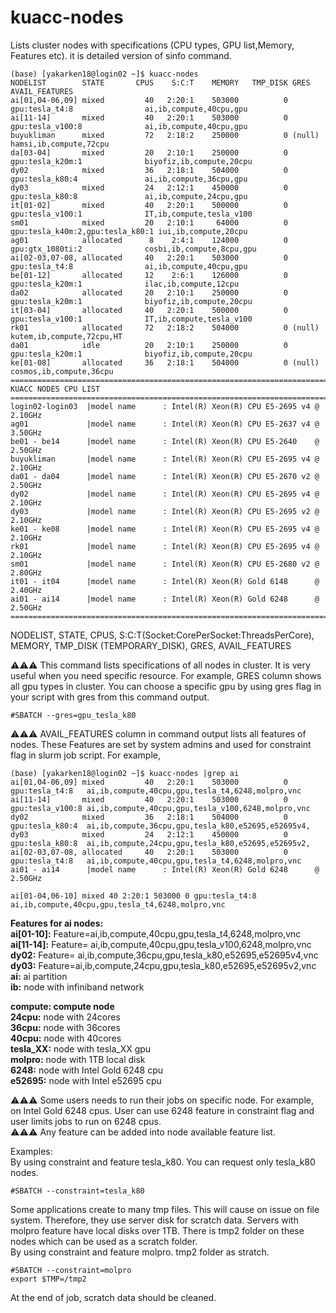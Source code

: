 # kuacc-nodes

Lists cluster nodes with specifications (CPU types, GPU list,Memory, Features etc). it is detailed version of sinfo command.

```
(base) [yakarken18@login02 ~]$ kuacc-nodes
NODELIST        STATE       CPUS    S:C:T    MEMORY   TMP_DISK GRES                          AVAIL_FEATURES                                    
ai[01,04-06,09] mixed         40   2:20:1    503000          0 gpu:tesla_t4:8                ai,ib,compute,40cpu,gpu                                 
ai[11-14]       mixed         40   2:20:1    503000          0 gpu:tesla_v100:8              ai,ib,compute,40cpu,gpu                                          
buyukliman      mixed         72   2:18:2    250000          0 (null)                        hamsi,ib,compute,72cpu                                     
da[03-04]       mixed         20   2:10:1    250000          0 gpu:tesla_k20m:1              biyofiz,ib,compute,20cpu                                          
dy02            mixed         36   2:18:1    504000          0 gpu:tesla_k80:4               ai,ib,compute,36cpu,gpu                                         
dy03            mixed         24   2:12:1    450000          0 gpu:tesla_k80:8               ai,ib,compute,24cpu,gpu                                  
it[01-02]       mixed         40   2:20:1    500000          0 gpu:tesla_v100:1              IT,ib,compute,tesla_v100                                          
sm01            mixed         20   2:10:1     64000          0 gpu:tesla_k40m:2,gpu:tesla_k80:1 iui,ib,compute,20cpu                                      
ag01            allocated      8    2:4:1    124000          0 gpu:gtx_1080ti:2              cosbi,ib,compute,8cpu,gpu                                       
ai[02-03,07-08, allocated     40   2:20:1    503000          0 gpu:tesla_t4:8                ai,ib,compute,40cpu,gpu                                  
be[01-12]       allocated     12    2:6:1    126000          0 gpu:tesla_k20m:1              ilac,ib,compute,12cpu                                                 
da02            allocated     20   2:10:1    250000          0 gpu:tesla_k20m:1              biyofiz,ib,compute,20cpu                                         
it[03-04]       allocated     40   2:20:1    500000          0 gpu:tesla_v100:1              IT,ib,compute,tesla_v100                                          
rk01            allocated     72   2:18:2    504000          0 (null)                        kutem,ib,compute,72cpu,HT                                         
da01            idle          20   2:10:1    250000          0 gpu:tesla_k20m:1              biyofiz,ib,compute,20cpu                                         
ke[01-08]       allocated     36   2:18:1    504000          0 (null)                        cosmos,ib,compute,36cpu                                                   
============================================================================================================
KUACC NODES CPU LIST
============================================================================================================
login02-login03  |model name      : Intel(R) Xeon(R) CPU E5-2695 v4 @ 2.10GHz
ag01             |model name      : Intel(R) Xeon(R) CPU E5-2637 v4 @ 3.50GHz
be01 - be14      |model name      : Intel(R) Xeon(R) CPU E5-2640    @ 2.50GHz
buyukliman       |model name      : Intel(R) Xeon(R) CPU E5-2695 v4 @ 2.10GHz
da01 - da04      |model name      : Intel(R) Xeon(R) CPU E5-2670 v2 @ 2.50GHz
dy02             |model name      : Intel(R) Xeon(R) CPU E5-2695 v4 @ 2.10GHz
dy03             |model name      : Intel(R) Xeon(R) CPU E5-2695 v2 @ 2.10GHz
ke01 - ke08      |model name      : Intel(R) Xeon(R) CPU E5-2695 v4 @ 2.10GHz
rk01             |model name      : Intel(R) Xeon(R) CPU E5-2695 v4 @ 2.10GHz
sm01             |model name      : Intel(R) Xeon(R) CPU E5-2680 v2 @ 2.80GHz
it01 - it04      |model name      : Intel(R) Xeon(R) Gold 6148      @ 2.40GHz
ai01 - ai14      |model name      : Intel(R) Xeon(R) Gold 6248      @ 2.50GHz
============================================================================================================
```

NODELIST, STATE, CPUS, S:C:T(Socket:CorePerSocket:ThreadsPerCore), MEMORY, TMP_DISK (TEMPORARY_DISK), GRES, AVAIL_FEATURES

⚠️⚠️⚠️ This command lists specifications of all nodes in cluster. It is very useful when you need specific resource. For example, GRES column shows all gpu types in cluster. You can choose a specific gpu by using gres flag in your script with gres from this command output.

`#SBATCH --gres=gpu_tesla_k80`

⚠️⚠️⚠️ AVAIL_FEATURES column in command output lists all features of nodes. These Features are set by system admins and used for constraint flag in slurm job script.
For example,
```
(base) [yakarken18@login02 ~]$ kuacc-nodes |grep ai
ai[01,04-06,09] mixed         40   2:20:1    503000          0 gpu:tesla_t4:8   ai,ib,compute,40cpu,gpu,tesla_t4,6248,molpro,vnc 
ai[11-14]       mixed         40   2:20:1    503000          0 gpu:tesla_v100:8 ai,ib,compute,40cpu,gpu,tesla_v100,6248,molpro,vnc 
dy02            mixed         36   2:18:1    504000          0 gpu:tesla_k80:4  ai,ib,compute,36cpu,gpu,tesla_k80,e52695,e52695v4,
dy03            mixed         24   2:12:1    450000          0 gpu:tesla_k80:8  ai,ib,compute,24cpu,gpu,tesla_k80,e52695,e52695v2, 
ai[02-03,07-08, allocated     40   2:20:1    503000          0 gpu:tesla_t4:8   ai,ib,compute,40cpu,gpu,tesla_t4,6248,molpro,vnc 
ai01 - ai14      |model name      : Intel(R) Xeon(R) Gold 6248      @ 2.50GHz
```
```
ai[01-04,06-10] mixed 40 2:20:1 503000 0 gpu:tesla_t4:8                ai,ib,compute,40cpu,gpu,tesla_t4,6248,molpro,vnc
```

**Features for ai nodes:**<br>
**ai[01-10]:** Feature=ai,ib,compute,40cpu,gpu,tesla_t4,6248,molpro,vnc<br>
**ai[11-14]:** Feature= ai,ib,compute,40cpu,gpu,tesla_v100,6248,molpro,vnc<br>
**dy02:** Feature= ai,ib,compute,36cpu,gpu,tesla_k80,e52695,e52695v4,vnc<br>
**dy03:** Feature=ai,ib,compute,24cpu,gpu,tesla_k80,e52695,e52695v2,vnc<br>
**ai:** ai partition<br>
**ib:** node with infiniband network<br>

**compute: compute node**<br>
**24cpu:** node with 24cores<br>
**36cpu:** node with 36cores<br>
**40cpu:** node with 40cores<br>
**tesla_XX:** node with tesla_XX gpu<br>
**molpro:** node with 1TB local disk<br>
**6248:** node with Intel Gold 6248 cpu<br>
**e52695:** node with Intel e52695 cpu<br>

⚠️⚠️⚠️ Some users needs to run their jobs on specific node. For example, on Intel Gold 6248 cpus. User can use 6248 feature in constraint flag and user limits jobs to run on 6248 cpus.<br>
⚠️⚠️⚠️ Any feature can be added into node available feature list.

Examples:<br>
By using constraint and feature tesla_k80. You can request only tesla_k80 nodes.

`#SBATCH --constraint=tesla_k80`

Some applications create to many tmp files. This will cause on issue on file system. Therefore, they use server disk for scratch data. Servers with molpro feature have local disks over 1TB. There is tmp2 folder on these nodes which can be used as a scratch folder.<br>
By using constraint and feature molpro. tmp2 folder as stratch.
```
#SBATCH --constraint=molpro
export $TMP=/tmp2
```
At the end of job, scratch data should be cleaned.

